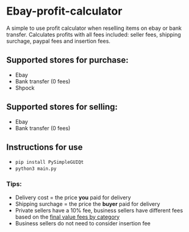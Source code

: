 # Ebay-profit-calculator
A simple to use profit calculator when reselling items on ebay or bank transfer. Calculates profits with all fees included: seller fees, shipping surchage, paypal fees and insertion fees.
## Supported stores for purchase:
- Ebay
- Bank transfer (0 fees)
- Shpock

## Supported stores for selling:

- Ebay
- Bank transfer (0 fees)

## Instructions for use
- `pip install PySimpleGUIQt`
- `python3 main.py`

### Tips:
- Delivery cost = the price **you** paid for delivery
- Shipping surchage = the price the **buyer** paid for delivery
- Private sellers have a 10% fee, business sellers have different fees based on the [final value fees by category](https://www.ebay.co.uk/help/selling/fees-credits-invoices/fees-business-sellers?id=4122)
- Business sellers do not need to consider insertion fee
